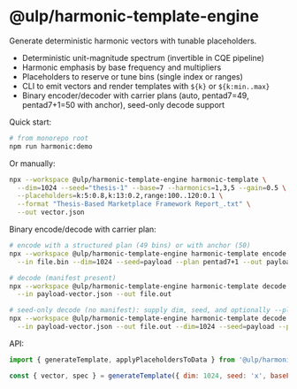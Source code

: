 # @ulp/harmonic-template-engine

Generate deterministic harmonic vectors with tunable placeholders.

- Deterministic unit-magnitude spectrum (invertible in CQE pipeline)
- Harmonic emphasis by base frequency and multipliers
- Placeholders to reserve or tune bins (single index or ranges)
- CLI to emit vectors and render templates with `${k}` or `${k:min..max}`
- Binary encoder/decoder with carrier plans (auto, pentad7=49, pentad7+1=50 with anchor), seed-only decode support

Quick start:

```bash
# from monorepo root
npm run harmonic:demo
```

Or manually:

```bash
npx --workspace @ulp/harmonic-template-engine harmonic-template \
  --dim=1024 --seed="thesis-1" --base=7 --harmonics=1,3,5 --gain=0.5 \
  --placeholders=k:5:0.8,k:13:0.2,range:100..120:0.1 \
  --format "Thesis-Based Marketplace Framework Report_.txt" \
  --out vector.json
```

Binary encode/decode with carrier plan:

```bash
# encode with a structured plan (49 bins) or with anchor (50)
npx --workspace @ulp/harmonic-template-engine harmonic-template encode \
  --in file.bin --dim=1024 --seed=payload --plan pentad7+1 --out payload-vector.json

# decode (manifest present)
npx --workspace @ulp/harmonic-template-engine harmonic-template decode \
  --in payload-vector.json --out file.out

# seed-only decode (no manifest): supply dim, seed, and optionally --plan
npx --workspace @ulp/harmonic-template-engine harmonic-template decode \
  --in payload-vector.json --out file.out --dim=1024 --seed=payload --plan pentad7+1
```

API:

```js
import { generateTemplate, applyPlaceholdersToData } from '@ulp/harmonic-template-engine';

const { vector, spec } = generateTemplate({ dim: 1024, seed: 'x', baseFreq: 7, harmonics: [1,3,5], placeholders: [{ k: 5, amplitude: 0.8 }] });
```
